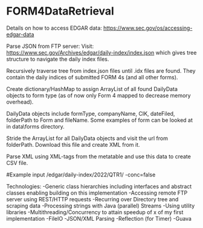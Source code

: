 # FORM4DataRetrieval

Details on how to access EDGAR data: https://www.sec.gov/os/accessing-edgar-data

Parse JSON from FTP server: 
Visit: https://www.sec.gov/Archives/edgar/daily-index/index.json which gives tree structure to navigate the daily index files.

Recursively traverse tree from index.json files until .idx files are found. They contain the daily indices of submitted FORM 4s (and all other forms). 

Create dictionary/HashMap to assign ArrayList of all found DailyData objects to form type (as of now only Form 4 mapped to decrease memory overhead).

DailyData objects include formType, companyName, CIK, dateFiled, folderPath to Form and fileName. Some examples of form can be looked at in data\forms directory.

Stride the ArrayList for all DailyData objects and visit the url from folderPath. Download this file and create XML from it.

Parse XML using XML-tags from the metatable and use this data to create CSV file.

#Example input
/edgar/daily-index/2022/QTR1/ -conc=false


Technologies:
-Generic class hierarchies including interfaces and abstract classes enabling building on this implementation
-Accessing remote FTP server using REST/HTTP requests
-Recurring over Directory tree and scraping data
-Processing strings with Java (parallel) Streams
-Using utility libraries
-Multithreading/Concurrency to attain speedup of x of my first implementation
-FileIO
-JSON/XML Parsing
-Reflection (for Timer)
-Guava

